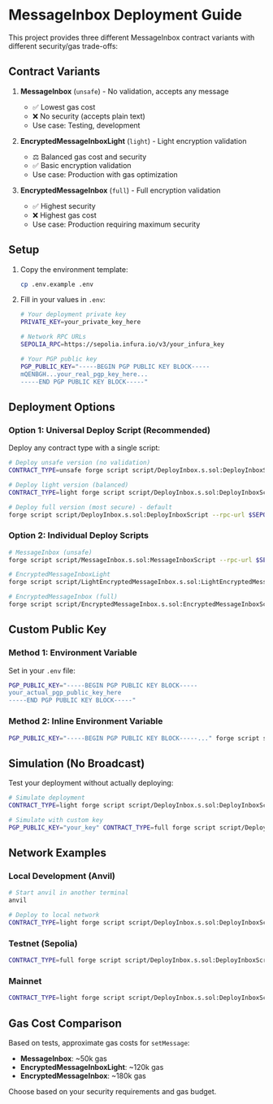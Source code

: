 # MessageInbox Deployment Guide

This project provides three different MessageInbox contract variants with different security/gas trade-offs:

## Contract Variants

1. **MessageInbox** (`unsafe`) - No validation, accepts any message
   - ✅ Lowest gas cost
   - ❌ No security (accepts plain text)
   - Use case: Testing, development

2. **EncryptedMessageInboxLight** (`light`) - Light encryption validation  
   - ⚖️ Balanced gas cost and security
   - ✅ Basic encryption validation
   - Use case: Production with gas optimization

3. **EncryptedMessageInbox** (`full`) - Full encryption validation
   - ✅ Highest security
   - ❌ Highest gas cost  
   - Use case: Production requiring maximum security

## Setup

1. Copy the environment template:
   ```bash
   cp .env.example .env
   ```

2. Fill in your values in `.env`:
   ```bash
   # Your deployment private key
   PRIVATE_KEY=your_private_key_here
   
   # Network RPC URLs
   SEPOLIA_RPC=https://sepolia.infura.io/v3/your_infura_key
   
   # Your PGP public key
   PGP_PUBLIC_KEY="-----BEGIN PGP PUBLIC KEY BLOCK-----
   mQENBGH...your_real_pgp_key_here...
   -----END PGP PUBLIC KEY BLOCK-----"
   ```

## Deployment Options

### Option 1: Universal Deploy Script (Recommended)

Deploy any contract type with a single script:

```bash
# Deploy unsafe version (no validation)
CONTRACT_TYPE=unsafe forge script script/DeployInbox.s.sol:DeployInboxScript --rpc-url http://localhost:8545 --private-key $PRIVATE_KEY --broadcast

# Deploy light version (balanced)
CONTRACT_TYPE=light forge script script/DeployInbox.s.sol:DeployInboxScript --rpc-url $SEPOLIA_RPC --private-key $PRIVATE_KEY --broadcast

# Deploy full version (most secure) - default
forge script script/DeployInbox.s.sol:DeployInboxScript --rpc-url $SEPOLIA_RPC --private-key $PRIVATE_KEY --broadcast
```

### Option 2: Individual Deploy Scripts

```bash
# MessageInbox (unsafe)
forge script script/MessageInbox.s.sol:MessageInboxScript --rpc-url $SEPOLIA_RPC --private-key $PRIVATE_KEY --broadcast

# EncryptedMessageInboxLight  
forge script script/LightEncryptedMessageInbox.s.sol:LightEncryptedMessageInboxScript --rpc-url $SEPOLIA_RPC --private-key $PRIVATE_KEY --broadcast

# EncryptedMessageInbox (full)
forge script script/EncryptedMessageInbox.s.sol:EncryptedMessageInboxScript --rpc-url $SEPOLIA_RPC --private-key $PRIVATE_KEY --broadcast
```

## Custom Public Key

### Method 1: Environment Variable

Set in your `.env` file:
```bash
PGP_PUBLIC_KEY="-----BEGIN PGP PUBLIC KEY BLOCK-----
your_actual_pgp_public_key_here
-----END PGP PUBLIC KEY BLOCK-----"
```

### Method 2: Inline Environment Variable

```bash
PGP_PUBLIC_KEY="-----BEGIN PGP PUBLIC KEY BLOCK-----..." forge script script/DeployInbox.s.sol:DeployInboxScript --rpc-url $SEPOLIA_RPC --private-key $PRIVATE_KEY --broadcast
```

## Simulation (No Broadcast)

Test your deployment without actually deploying:

```bash
# Simulate deployment
CONTRACT_TYPE=light forge script script/DeployInbox.s.sol:DeployInboxScript

# Simulate with custom key
PGP_PUBLIC_KEY="your_key" CONTRACT_TYPE=full forge script script/DeployInbox.s.sol:DeployInboxScript
```

## Network Examples

### Local Development (Anvil)
```bash
# Start anvil in another terminal
anvil

# Deploy to local network
CONTRACT_TYPE=light forge script script/DeployInbox.s.sol:DeployInboxScript --rpc-url http://localhost:8545 --private-key 0xac0974bec39a17e36ba4a6b4d238ff944bacb478cbed5efcae784d7bf4f2ff80 --broadcast
```

### Testnet (Sepolia)
```bash
CONTRACT_TYPE=full forge script script/DeployInbox.s.sol:DeployInboxScript --rpc-url $SEPOLIA_RPC --private-key $PRIVATE_KEY --broadcast --verify --etherscan-api-key $ETHERSCAN_API_KEY
```

### Mainnet
```bash
CONTRACT_TYPE=light forge script script/DeployInbox.s.sol:DeployInboxScript --rpc-url $MAINNET_RPC --private-key $PRIVATE_KEY --broadcast --verify --etherscan-api-key $ETHERSCAN_API_KEY
```

## Gas Cost Comparison

Based on tests, approximate gas costs for `setMessage`:

- **MessageInbox**: ~50k gas
- **EncryptedMessageInboxLight**: ~120k gas  
- **EncryptedMessageInbox**: ~180k gas

Choose based on your security requirements and gas budget.
